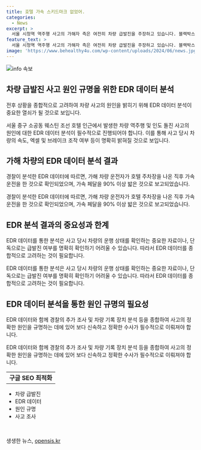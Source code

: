 ```yaml
---
title: 호텔 가속 스키드마크 없었어.
categories:
  - News
excerpt: >
  서울 시청역 역주행 사고의 가해자 측은 여전히 차량 급발진을 주장하고 있습니다. 블랙박스 분석 결과, 호텔 출발 직후 가속 운전을 한 것으로 확인되었고, 브레이크 스키드마크가 발견되지 않았습니다. 경찰은 가해자 측 주장을 반박하며 EDR 분석 결과에 주목하고 있습니다. 사고 원인 규명을 위해 국립과학수사연구원에 차량 감정을 의뢰하고, 향후 차주 조사와 가해자 의료 상태에 따라 신속한 수사가 예정되어 있습니다. 사상자 16명 중에는 사망자 9명이 포함돼 있습니다. (winnerwook@yna.co.kr) #남대문경찰서 #시청역 #역주행 #인도_돌진
feature_text: >
  서울 시청역 역주행 사고의 가해자 측은 여전히 차량 급발진을 주장하고 있습니다. 블랙박스 분석 결과, 호텔 출발 직후 가속 운전을 한 것으로 확인되었고, 브레이크 스키드마크가 발견되지 않았습니다. 경찰은 가해자 측 주장을 반박하며 EDR 분석 결과에 주목하고 있습니다. 사고 원인 규명을 위해 국립과학수사연구원에 차량 감정을 의뢰하고, 향후 차주 조사와 가해자 의료 상태에 따라 신속한 수사가 예정되어 있습니다. 사상자 16명 중에는 사망자 9명이 포함돼 있습니다. (winnerwook@yna.co.kr) #남대문경찰서 #시청역 #역주행 #인도_돌진
image: 'https://www.behealthy4u.com/wp-content/uploads/2024/06/news.jpg'
---
```


<p><img src="https://www.behealthy4u.com/wp-content/uploads/2024/06/news.jpg" alt="info 속보" /></p>

<h2 data-ke-size="size26">차량 급발진 사고 원인 규명을 위한 EDR 데이터 분석</h2>

<p>전후 상황을 종합적으로 고려하여 차량 사고의 원인을 밝히기 위해 EDR 데이터 분석이 중요한 열쇠가 될 것으로 보입니다.</p>

<p data-ke-size="size16">서울 중구 소공동 웨스틴 조선 호텔 인근에서 발생한 차량 역주행 및 인도 돌진 사고의 원인에 대한 EDR 데이터 분석이 필수적으로 진행되어야 합니다. 이를 통해 사고 당시 차량의 속도, 엑셀 및 브레이크 조작 여부 등이 명확히 밝혀질 것으로 보입니다.</p>

<h2 data-ke-size="size26">가해 차량의 EDR 데이터 분석 결과</h2>

<p>경찰이 분석한 EDR 데이터에 따르면, 가해 차량 운전자가 호텔 주차장을 나온 직후 가속 운전을 한 것으로 확인되었으며, 가속 페달을 90% 이상 밟은 것으로 보고되었습니다.</p>

<p data-ke-size="size16">경찰이 분석한 EDR 데이터에 따르면, 가해 차량 운전자가 호텔 주차장을 나온 직후 가속 운전을 한 것으로 확인되었으며, 가속 페달을 90% 이상 밟은 것으로 보고되었습니다.</p>

<h2 data-ke-size="size26">EDR 분석 결과의 중요성과 한계</h2>

<p>EDR 데이터를 통한 분석은 사고 당시 차량의 운행 상태를 확인하는 중요한 자료이나, 단독으로는 급발진 여부를 명확히 확인하기 어려울 수 있습니다. 따라서 EDR 데이터를 종합적으로 고려하는 것이 필요합니다.</p>

<p data-ke-size="size16">EDR 데이터를 통한 분석은 사고 당시 차량의 운행 상태를 확인하는 중요한 자료이나, 단독으로는 급발진 여부를 명확히 확인하기 어려울 수 있습니다. 따라서 EDR 데이터를 종합적으로 고려하는 것이 필요합니다.</p>

<h2 data-ke-size="size26">EDR 데이터 분석을 통한 원인 규명의 필요성</h2>

<p>EDR 데이터와 함께 경찰의 추가 조사 및 차량 기록 장치 분석 등을 종합하여 사고의 정확한 원인을 규명하는 데에 있어 보다 신속하고 정확한 수사가 필수적으로 이뤄져야 합니다.</p>

<p data-ke-size="size16">EDR 데이터와 함께 경찰의 추가 조사 및 차량 기록 장치 분석 등을 종합하여 사고의 정확한 원인을 규명하는 데에 있어 보다 신속하고 정확한 수사가 필수적으로 이뤄져야 합니다.</p>

<table>
    <tr>
        <td style="text-align: center; height: 17px;"><b>구글 SEO 최적화</b></td>
    </tr>
</table>

<ul>
    <li>차량 급발진</li>
    <li>EDR 데이터</li>
    <li>원인 규명</li>
    <li>사고 조사</li>
</ul>

<p data-ke-size="size16">&nbsp;</p>
생생한 뉴스, <a href="https://opensis.kr" rel="dofollow">opensis.kr</a>


